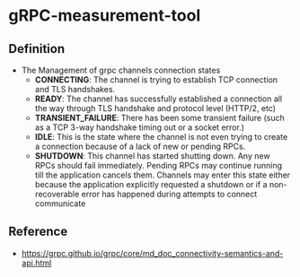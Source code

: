 # gRPC-measurement-tool

## Definition
- The Management of grpc channels connection states
  - **CONNECTING**: The channel is trying to establish TCP connection and TLS handshakes.
  - **READY**: The channel has successfully established a connection all the way through TLS handshake and protocol level (HTTP/2, etc)
  - **TRANSIENT_FAILURE**: There has been some transient failure (such as a TCP 3-way handshake timing out or a socket error.)
  - **IDLE**: This is the state where the channel is not even trying to create a connection because of a lack of new or pending RPCs.
  - **SHUTDOWN**: This channel has started shutting down. Any new RPCs should fail immediately. Pending RPCs may continue running till the application cancels them. Channels may enter this state either because the application explicitly requested a shutdown or if a non-recoverable error has happened during attempts to connect communicate




## Reference
- https://grpc.github.io/grpc/core/md_doc_connectivity-semantics-and-api.html